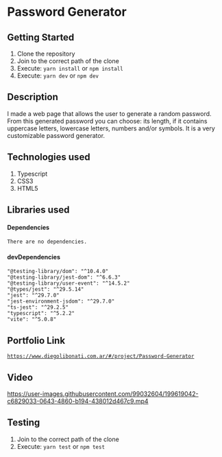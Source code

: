 # Password Generator

## Getting Started

1. Clone the repository
2. Join to the correct path of the clone
3. Execute: `yarn install` or `npm install`
4. Execute: `yarn dev` or `npm dev`

## Description

I made a web page that allows the user to generate a random password. From this generated password you can choose: its length, if it contains uppercase letters, lowercase letters, numbers and/or symbols. It is a very customizable password generator.

## Technologies used

1. Typescript
2. CSS3
3. HTML5

## Libraries used

#### Dependencies

```
There are no dependencies.
```

#### devDependencies

```
"@testing-library/dom": "^10.4.0"
"@testing-library/jest-dom": "^6.6.3"
"@testing-library/user-event": "^14.5.2"
"@types/jest": "^29.5.14"
"jest": "^29.7.0"
"jest-environment-jsdom": "^29.7.0"
"ts-jest": "^29.2.5"
"typescript": "^5.2.2"
"vite": "^5.0.8"
```

## Portfolio Link

[`https://www.diegolibonati.com.ar/#/project/Password-Generator`](https://www.diegolibonati.com.ar/#/project/Password-Generator)

## Video

https://user-images.githubusercontent.com/99032604/199619042-c6829033-0643-4860-b194-438012d467c9.mp4

## Testing

1. Join to the correct path of the clone
2. Execute: `yarn test` or `npm test`
